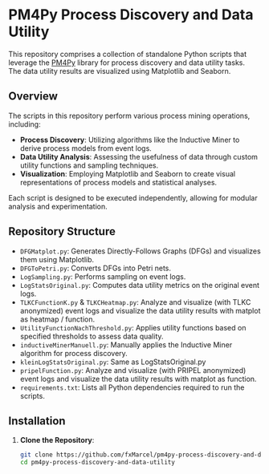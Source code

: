 # PM4Py Process Discovery and Data Utility

This repository comprises a collection of standalone Python scripts that leverage the [PM4Py](https://github.com/process-intelligence-solutions/pm4py) library for process discovery and data utility tasks.  
The data utility results are visualized using Matplotlib and Seaborn.

## Overview

The scripts in this repository perform various process mining operations, including:

- **Process Discovery**: Utilizing algorithms like the Inductive Miner to derive process models from event logs.
- **Data Utility Analysis**: Assessing the usefulness of data through custom utility functions and sampling techniques.
- **Visualization**: Employing Matplotlib and Seaborn to create visual representations of process models and statistical analyses.

Each script is designed to be executed independently, allowing for modular analysis and experimentation.

## Repository Structure

- `DFGMatplot.py`: Generates Directly-Follows Graphs (DFGs) and visualizes them using Matplotlib.
- `DFGToPetri.py`: Converts DFGs into Petri nets.
- `LogSampling.py`: Performs sampling on event logs.
- `LogStatsOriginal.py`: Computes data utility metrics on the original event logs.
- `TLKCFunctionK.py` & `TLKCHeatmap.py`: Analyze and visualize (with TLKC anonymized) event logs and visualize the data utility results with matplot as heatmap / function.
- `UtilityFunctionNachThreshold.py`: Applies utility functions based on specified thresholds to assess data quality.
- `inductiveMinerManuell.py`: Manually applies the Inductive Miner algorithm for process discovery.
- `kleinLogStatsOriginal.py`: Same as LogStatsOriginal.py
- `pripelFunction.py`: Analyze and visualize (with PRIPEL anonymized) event logs and visualize the data utility results with matplot as function.
- `requirements.txt`: Lists all Python dependencies required to run the scripts.

## Installation

1. **Clone the Repository**:

   ```bash
   git clone https://github.com/fxMarcel/pm4py-process-discovery-and-data-utility.git
   cd pm4py-process-discovery-and-data-utility
